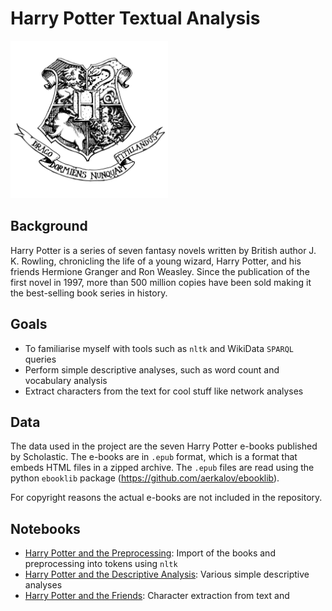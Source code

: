 # Harry Potter Textual Analysis

<img src="./hogwarts-crest-shield-emblem-logo-vector-school-of-witchcraft-and-wizardry-black-and-white.svg" width="50%" title="Never tickle a sleeping dragon.">

## Background
Harry Potter is a series of seven fantasy novels written by British author J. K. Rowling, chronicling the life of a young wizard, Harry Potter, and his friends Hermione Granger and Ron Weasley. Since the publication of the first novel in 1997, more than 500 million copies have been sold making it the best-selling book series in history.

## Goals
* To familiarise myself with tools such as `nltk` and WikiData `SPARQL` queries
* Perform simple descriptive analyses, such as word count and vocabulary analysis
* Extract characters from the text for cool stuff like network analyses

## Data
The data used in the project are the seven Harry Potter e-books published by Scholastic. The e-books are in `.epub` format, which is a format that embeds HTML files in a zipped archive. The `.epub` files are read using the python `ebooklib` package (https://github.com/aerkalov/ebooklib).

For copyright reasons the actual e-books are not included in the repository.

## Notebooks
* [Harry Potter and the Preprocessing](./1_harry_potter_preprocessing.ipynb): Import of the books and preprocessing into tokens using `nltk`
* [Harry Potter and the Descriptive Analysis](./2_harry_potter_descriptive_analysis.ipynb): Various simple descriptive analyses
* [Harry Potter and the Friends](./1_harry_potter_friends.ipynb): Character extraction from text and 